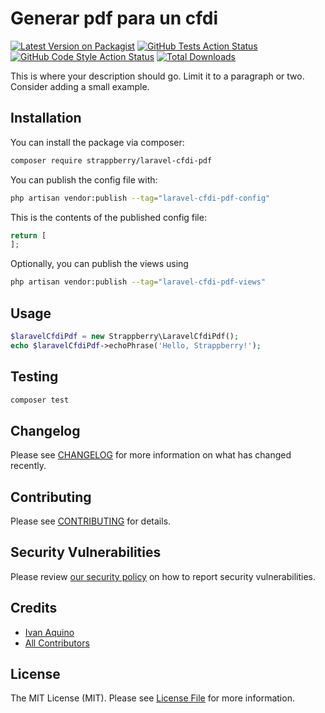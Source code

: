 # Generar pdf para un cfdi

[![Latest Version on Packagist](https://img.shields.io/packagist/v/strappberry/laravel-cfdi-pdf.svg?style=flat-square)](https://packagist.org/packages/strappberry/laravel-cfdi-pdf)
[![GitHub Tests Action Status](https://img.shields.io/github/actions/workflow/status/strappberry/laravel-cfdi-pdf/run-tests.yml?branch=main&label=tests&style=flat-square)](https://github.com/strappberry/laravel-cfdi-pdf/actions?query=workflow%3Arun-tests+branch%3Amain)
[![GitHub Code Style Action Status](https://img.shields.io/github/actions/workflow/status/strappberry/laravel-cfdi-pdf/fix-php-code-style-issues.yml?branch=main&label=code%20style&style=flat-square)](https://github.com/strappberry/laravel-cfdi-pdf/actions?query=workflow%3A"Fix+PHP+code+style+issues"+branch%3Amain)
[![Total Downloads](https://img.shields.io/packagist/dt/strappberry/laravel-cfdi-pdf.svg?style=flat-square)](https://packagist.org/packages/strappberry/laravel-cfdi-pdf)

This is where your description should go. Limit it to a paragraph or two. Consider adding a small example.


## Installation

You can install the package via composer:

```bash
composer require strappberry/laravel-cfdi-pdf
```

You can publish the config file with:

```bash
php artisan vendor:publish --tag="laravel-cfdi-pdf-config"
```

This is the contents of the published config file:

```php
return [
];
```

Optionally, you can publish the views using

```bash
php artisan vendor:publish --tag="laravel-cfdi-pdf-views"
```

## Usage

```php
$laravelCfdiPdf = new Strappberry\LaravelCfdiPdf();
echo $laravelCfdiPdf->echoPhrase('Hello, Strappberry!');
```

## Testing

```bash
composer test
```

## Changelog

Please see [CHANGELOG](CHANGELOG.md) for more information on what has changed recently.

## Contributing

Please see [CONTRIBUTING](CONTRIBUTING.md) for details.

## Security Vulnerabilities

Please review [our security policy](../../security/policy) on how to report security vulnerabilities.

## Credits

- [Ivan Aquino](https://github.com/IvanAquino)
- [All Contributors](../../contributors)

## License

The MIT License (MIT). Please see [License File](LICENSE.md) for more information.
